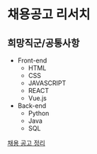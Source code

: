 # 채용공고 리서치

## 희망직군/공통사항

* Front-end
  * HTML
  * CSS
  * JAVASCRIPT
  * REACT
  * Vue.js
* Back-end
  * Python
  * Java
  * SQL

[채용 공고 정리](research.md)

